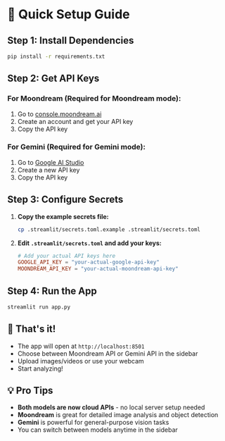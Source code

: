 # 🚀 Quick Setup Guide

## Step 1: Install Dependencies

```bash
pip install -r requirements.txt
```

## Step 2: Get API Keys

### For Moondream (Required for Moondream mode):
1. Go to [console.moondream.ai](https://console.moondream.ai)
2. Create an account and get your API key
3. Copy the API key

### For Gemini (Required for Gemini mode):
1. Go to [Google AI Studio](https://makersuite.google.com/app/apikey)
2. Create a new API key
3. Copy the API key

## Step 3: Configure Secrets

1. **Copy the example secrets file:**
   ```bash
   cp .streamlit/secrets.toml.example .streamlit/secrets.toml
   ```

2. **Edit `.streamlit/secrets.toml` and add your keys:**
   ```toml
   # Add your actual API keys here
   GOOGLE_API_KEY = "your-actual-google-api-key"
   MOONDREAM_API_KEY = "your-actual-moondream-api-key"
   ```

## Step 4: Run the App

```bash
streamlit run app.py
```

## 🎉 That's it!

- The app will open at `http://localhost:8501`
- Choose between Moondream API or Gemini API in the sidebar
- Upload images/videos or use your webcam
- Start analyzing!

## 💡 Pro Tips

- **Both models are now cloud APIs** - no local server setup needed
- **Moondream** is great for detailed image analysis and object detection
- **Gemini** is powerful for general-purpose vision tasks
- You can switch between models anytime in the sidebar 